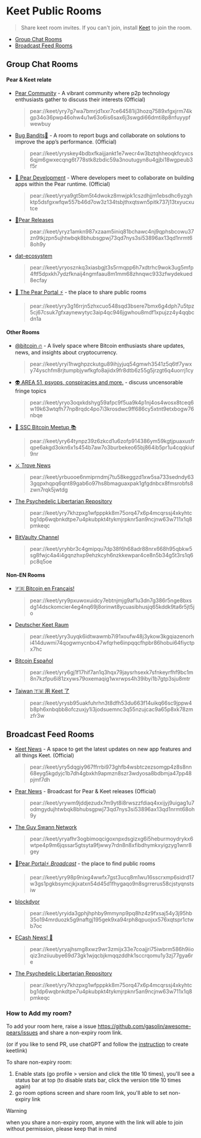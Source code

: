 # Keet Public Rooms

> Share keet room invites. If you can't join, install [Keet](https://keet.io) to join the room.

- [Group Chat Rooms](https://github.com/gasolin/awesome-pears/edit/main/keet_rooms.md#group-chat-rooms)
- [Broadcast Feed Rooms](https://github.com/gasolin/awesome-pears/edit/main/keet_rooms.md#broadcast-feed-rooms)

## Group Chat Rooms

#### Pear & Keet relate

- [Pear Community](https://gasolin.idv.tw/keetlink) - A vibrant community where p2p technology enthusiasts gather to discuss their interests (Official)
  > pear://keet/yry7g7wa7bmrjd1xxr7ce64581ij3hozq7589xfgxjrm74kgp34o36pwp46ohw4u1w63o6is6sax6j3swgdi66dmti8p8nfuyypfwewbuy
- [Bug Bandits🐞](https://gasolin.idv.tw/keetlink/#key=yryskey4bdbxfkaijjankt1e7wecr4w3bztqhheoqkfcyxcs6qjm6gwxecqng6t778stk8zbdic59a3noutugyn8u4gjbi18wgpeub3f5r&title=Bug%20Bandits%F0%9F%90%9E) - A room to report bugs and collaborate on solutions to improve the app’s performance. (Official)
  > pear://keet/yryskey4bdbxfkaijjankt1e7wecr4w3bztqhheoqkfcyxcs6qjm6gwxecqng6t778stk8zbdic59a3noutugyn8u4gjbi18wgpeub3f5r
- [🍐 Pear Development](https://gasolin.idv.tw/keetlink/#key=yrya9gt5bm5t4dwokz8mwjpk1cszdhjjm1ebsdhc6yzghktp5dsfgxwfqw557b46d7ow3z134tsbjthxqtswn5pitk737j13txyucxutce&title=%F0%9F%8D%90%20Pear%20Development) - Where developers meet to collaborate on building apps within the Pear runtime. (Official)
  > pear://keet/yrya9gt5bm5t4dwokz8mwjpk1cszdhjjm1ebsdhc6yzghktp5dsfgxwfqw557b46d7ow3z134tsbjthxqtswn5pitk737j13txyucxutce
- [🍐Pear Releases](https://gasolin.idv.tw/keetlink/#key=yryz1amkn987xzaam5iniq81bchawc4nj9qphsbcowu37zn9tkjzpn5ujhtwbqk8bhubsgpwj73qd7nys3si53896ax13qd1nrmt68oh9y&title=%F0%9F%8D%90%20Pear%20Releases)
  > pear://keet/yryz1amkn987xzaam5iniq81bchawc4nj9qphsbcowu37zn9tkjzpn5ujhtwbqk8bhubsgpwj73qd7nys3si53896ax13qd1nrmt68oh9y
- [dat-ecosystem](https://gasolin.idv.tw/keetlink/#key=yryosznkq3xiasbgjt3s5rmqpp6h7xdtrhc9wok3ug5mfp4ftf5dpxkh7ydzfknaij4ngmfaau8m1mm68zhnqwc933zfwydekued8ecfay&title=dat-ecosystem)
  > pear://keet/yryosznkq3xiasbgjt3s5rmqpp6h7xdtrhc9wok3ug5mfp4ftf5dpxkh7ydzfknaij4ngmfaau8m1mm68zhnqwc933zfwydekued8ecfay
- [🍐 The Pear Portal ⚡](https://gasolin.idv.tw/keetlink/#key=yry3g16rrjn5zhxcuo548sqd3bsere7bmx6g4dph7u5tpz5cj67csuk7gfxaynewytyc3aip4qc946jgwhou8mdf1xpujzz4y4qqbcdn1a&title=The%20Pear%20Portal%E2%9C%B5) - the place to share public rooms
  > pear://keet/yry3g16rrjn5zhxcuo548sqd3bsere7bmx6g4dph7u5tpz5cj67csuk7gfxaynewytyc3aip4qc946jgwhou8mdf1xpujzz4y4qqbcdn1a

#### Other Rooms
- [@bitcoin 🔥](https://gasolin.idv.tw/keetlink/#key=yryi1hwghpzckutgu89ihjyjuq54gmwh3541z5q6tf7ywxy74yschfm8rjtumpbjywfkgfo8ajidx9fr8dtb6z55g5jrzgt6q4uorrj1cy&title=%40bitcoin%20%F0%9F%94%A5) - A lively space where Bitcoin enthusiasts share updates, news, and insights about cryptocurrency.
  > pear://keet/yryi1hwghpzckutgu89ihjyjuq54gmwh3541z5q6tf7ywxy74yschfm8rjtumpbjywfkgfo8ajidx9fr8dtb6z55g5jrzgt6q4uorrj1cy
- [👽 AREA 51, psyops, conspiracies and more.](https://gasolin.idv.tw/keetlink/#key=yryo3oqxkdshyg59afpc9f5ua9k4p1nj4os4wosx8tceq6w19k63wtqfh77np8rqdc4po7i3krosdwc9ff686cy5xtnt9etxbogw76nbqe&title=AREA%2051%2C%20psyops%2C%20conspiracies%20and%20more.) - discuss uncensorable fringe topics
  > pear://keet/yryo3oqxkdshyg59afpc9f5ua9k4p1nj4os4wosx8tceq6w19k63wtqfh77np8rqdc4po7i3krosdwc9ff686cy5xtnt9etxbogw76nbqe
- [🎒 SSC Bitcoin Meetup 📚](https://gasolin.idv.tw/keetlink/#key=yry64tynpz39z6zkcd1u6zofp914386ym59kgtjpuaxusfrqpe6akgd3okn6x1s454b7aw7o3burbekeo65bj864ib5pr1u4cqqkiuf9nr&title=%F0%9F%8E%92%20SSC%20Bitcoin%20Meetup%20%F0%9F%93%9A)
  > pear://keet/yry64tynpz39z6zkcd1u6zofp914386ym59kgtjpuaxusfrqpe6akgd3okn6x1s454b7aw7o3burbekeo65bj864ib5pr1u4cqqkiuf9nr
- [⚔️ Trove News](https://gasolin.idv.tw/keetlink/#key=yrbuooe6nmiprndmj7tu58keggzd1xw5sa733sedndy633gqpxhqpq6qnt89gab6o97hs8bmaguaxpak1gfgdnbcx8fmsrobfs8zwn7rqk5jwtdg&title=%E2%9A%94%EF%B8%8F%20Trove%20News)
  > pear://keet/yrbuooe6nmiprndmj7tu58keggzd1xw5sa733sedndy633gqpxhqpq6qnt89gab6o97hs8bmaguaxpak1gfgdnbcx8fmsrobfs8zwn7rqk5jwtdg
- [The Psychedelic Libertarian Repository](https://gasolin.idv.tw/keetlink/#key=yry7khzpxg1wfpppkk8m75orq47x6p4mcqrssj4xkyhtcbg1dp6wqbnkdtpe7u4pkubpkt4tykmjrpknr5an9ncjnw63w711x1q8pmkeqc&title=ThePsychedelicLibertarianRepository)
  > pear://keet/yry7khzpxg1wfpppkk8m75orq47x6p4mcqrssj4xkyhtcbg1dp6wqbnkdtpe7u4pkubpkt4tykmjrpknr5an9ncjnw63w711x1q8pmkeqc
- [BitVaulty Channel](https://gasolin.idv.tw/keetlink/#key=yryhbr3c4gmipqu7dp38f6h68adr88nrx668h95qbkw5sg8fwjc4a4i4gqnzhxp9ehzkcyh6nzkkewpar4ce8n5b34g5t3rs1q6pc8q5oe&title=BitVaulty%20Channel)
  > pear://keet/yryhbr3c4gmipqu7dp38f6h68adr88nrx668h95qbkw5sg8fwjc4a4i4gqnzhxp9ehzkcyh6nzkkewpar4ce8n5b34g5t3rs1q6pc8q5oe


#### Non-EN Rooms
- [🇫🇷 Bitcoin en Français!](https://gasolin.idv.tw/keetlink/#key=yry9pxuwoxuidcy7ebtnjmjg9af1u3dn7g386r5nge8bxsdg14dsckomcier4eg4nq69j8orinwt8ycuasibhusjq65kddk9ta6r5jt5jo&title=%F0%9F%87%AB%F0%9F%87%B7%20Bitcoin%20en%20Fran%C3%A7ais!)
  > pear://keet/yry9pxuwoxuidcy7ebtnjmjg9af1u3dn7g386r5nge8bxsdg14dsckomcier4eg4nq69j8orinwt8ycuasibhusjq65kddk9ta6r5jt5jo
- [Deutscher Keet Raum](https://gasolin.idv.tw/keetlink/#key=yry3uyqk6idtwawmb7i91xoufw48j3ykow3kgqiazenorhi414duwmi74qogwmycnbo47wfqrhe6inpqqcfhpbr86hobui64fiyctpx7hc&title=Deutscher%20Keet%20Raum)
  > pear://keet/yry3uyqk6idtwawmb7i91xoufw48j3ykow3kgqiazenorhi414duwmi74qogwmycnbo47wfqrhe6inpqqcfhpbr86hobui64fiyctpx7hc
- [Bitcoin Español](https://gasolin.idv.tw/keetlink/#key=yry6gj1f17hif7an1q3hqx79jaysrhsexk7sfnkeyrfhf9bc1m8n7kzfpu6i81zxyws79oxemaqig1wxrwps4h39ibyi1b7gtp3sju8mtr&title=Bitcoin%20Español)
  > pear://keet/yry6gj1f17hif7an1q3hqx79jaysrhsexk7sfnkeyrfhf9bc1m8n7kzfpu6i81zxyws79oxemaqig1wxrwps4h39ibyi1b7gtp3sju8mtr
- [Taiwan 🇹🇼 用 Keet 了](https://gasolin.idv.tw/keetlink/#key=yrysb95uakfuhrhn3t8dfh53du663f14uikq66sc9jppw4b8ph6xnbqbb8ofczuxjy1i3jodsuemnc3q55nzujcac9a65p8xk78zmzfr3w&title=Taiwan%20%F0%9F%87%B9%F0%9F%87%BC%20%E7%94%A8%20Keet%20%E4%BA%86)
  > pear://keet/yrysb95uakfuhrhn3t8dfh53du663f14uikq66sc9jppw4b8ph6xnbqbb8ofczuxjy1i3jodsuemnc3q55nzujcac9a65p8xk78zmzfr3w

## Broadcast Feed Rooms

- [Keet News](https://gasolin.idv.tw/keetlink/#key=yry5dqgiy967ffrrbi973ghfb4wsbtczezsomgp4z8s8nn68eyg5kgdyjc1b7dh4gbxkh9apmzn8szr3wdyosa8bdbmja47pp48pjmf7dh&title=Keet%20News) - A space to get the latest updates on new app features and all things Keet. (Official)
  > pear://keet/yry5dqgiy967ffrrbi973ghfb4wsbtczezsomgp4z8s8nn68eyg5kgdyjc1b7dh4gbxkh9apmzn8szr3wdyosa8bdbmja47pp48pjmf7dh
- [Pear News](https://gasolin.idv.tw/keetlink/#key=yrywm9jddjezudx7m9yt8i8rwszzfdiaq4xxijyj9uigag1u7odmgydujhtwbqk8bhubsgpwj73qd7nys3si53896ax13qd1nrmt68oh9y&title=Pear%20News) - Broadcast for Pear & Keet releases (Official)
  > pear://keet/yrywm9jddjezudx7m9yt8i8rwszzfdiaq4xxijyj9uigag1u7odmgydujhtwbqk8bhubsgpwj73qd7nys3si53896ax13qd1nrmt68oh9y
- [The Guy Swann Network](https://gasolin.idv.tw/keetlink/#key=yryafhr3ogbimoqcigoxnpxdsgizxg6i5heburmoydrykx6wtpe4p9m6jqssar5gtsyta9fjwwy7rdn8n8xfibdhymkxyigzyg1wnr8gey&title=The%20Guy%20Swann%20Network)
  > pear://keet/yryafhr3ogbimoqcigoxnpxdsgizxg6i5heburmoydrykx6wtpe4p9m6jqssar5gtsyta9fjwwy7rdn8n8xfibdhymkxyigzyg1wnr8gey
- [🍐Pear Portal⚡ *Broadcast*](https://gasolin.idv.tw/keetlink/#key=yry98p9nixg4wwfx7gst3ucq8m1wu16sscrxmp6sidrd17w3gs1pgkbsymcjkjxatxn54d45d1fhygaqo9n8sgrrerus58cjstyqnstsiw&title=%F0%9F%8D%90Pear%20Portal%E2%9A%A1%20*Broadcast*) - the place to find public rooms
  > pear://keet/yry98p9nixg4wwfx7gst3ucq8m1wu16sscrxmp6sidrd17w3gs1pgkbsymcjkjxatxn54d45d1fhygaqo9n8sgrrerus58cjstyqnstsiw
- [blockdyor](https://gasolin.idv.tw/keetlink/#key=yryida3gphjhphby9mmynp9pq8hz4z9fxsaj54y3j95hb35o194mrduozk5g9naftgj195gek9xa94rph8qpuojxx576xqtspr1ctwb7oc&title=blockdyor)
  > pear://keet/yryida3gphjhphby9mmynp9pq8hz4z9fxsaj54y3j95hb35o194mrduozk5g9naftgj195gek9xa94rph8qpuojxx576xqtspr1ctwb7oc
- [ECash News! 💸](https://gasolin.idv.tw/keetlink/#key=yryajhsmg8xwz9wr3zmijx33e7coajjri75iwbrm586h9iioqiz3nziiuubye69d73gk1wjqcbjkmqqzddhk1sccrqomu1y3zj77gya6re&title=ECash%20News)
  > pear://keet/yryajhsmg8xwz9wr3zmijx33e7coajjri75iwbrm586h9iioqiz3nziiuubye69d73gk1wjqcbjkmqqzddhk1sccrqomu1y3zj77gya6re
- [The Psychedelic Libertarian Repository](https://gasolin.idv.tw/keetlink/#key=yry7khzpxg1wfpppkk8m75orq47x6p4mcqrssj4xkyhtcbg1dp6wqbnkdtpe7u4pkubpkt4tykmjrpknr5an9ncjnw63w711x1q8pmkeqc&title=The%20Psychedelic%20Libertarian%20Repository)
  > pear://keet/yry7khzpxg1wfpppkk8m75orq47x6p4mcqrssj4xkyhtcbg1dp6wqbnkdtpe7u4pkubpkt4tykmjrpknr5an9ncjnw63w711x1q8pmkeqc


### How to Add my room?

To add your room here, raise a issue https://github.com/gasolin/awesome-pears/issues and share a non-expiry room link.

(or if you like to send PR, use chatGPT and follow the [instruction](https://github.com/gasolin/keetlink/blob/main/README.md#how-i-turn-my-invite-link-to-a-web-link) to create keetlink)

To share non-expiry room:

1. Enable stats (go profile > version and click the title 10 times), you'll see a status bar at top (to disable stats bar, click the version title 10 times again)
2. go room options screen and share room link, you'll able to set non-expiry link

> [!WARNING]
> when you share a non-expiry room, anyone with the link will able to join without permission, please keep that in mind
